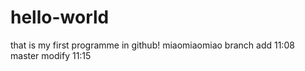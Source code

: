 # hello-world
that is my first programme in github!
miaomiaomiao
branch add 11:08
master modify 11:15
